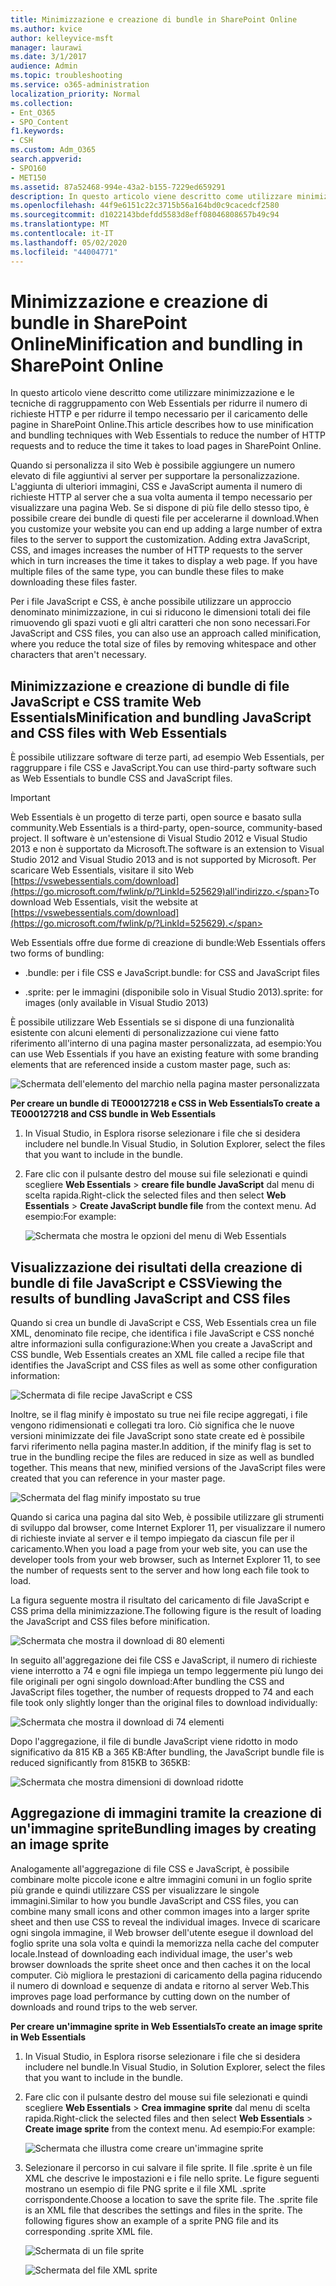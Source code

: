 ```yaml
---
title: Minimizzazione e creazione di bundle in SharePoint Online
ms.author: kvice
author: kelleyvice-msft
manager: laurawi
ms.date: 3/1/2017
audience: Admin
ms.topic: troubleshooting
ms.service: o365-administration
localization_priority: Normal
ms.collection:
- Ent_O365
- SPO_Content
f1.keywords:
- CSH
ms.custom: Adm_O365
search.appverid:
- SPO160
- MET150
ms.assetid: 87a52468-994e-43a2-b155-7229ed659291
description: In questo articolo viene descritto come utilizzare minimizzazione e le tecniche di raggruppamento con Web Essentials per ridurre il numero di richieste HTTP e per ridurre il tempo necessario per il caricamento delle pagine in SharePoint Online.
ms.openlocfilehash: 44f9e6151c22c3715b56a164bd0c9cacedcf2580
ms.sourcegitcommit: d1022143bdefdd5583d8eff08046808657b49c94
ms.translationtype: MT
ms.contentlocale: it-IT
ms.lasthandoff: 05/02/2020
ms.locfileid: "44004771"
---
```

# <a name="minification-and-bundling-in-sharepoint-online"></a><span data-ttu-id="24f80-103">Minimizzazione e creazione di bundle in SharePoint Online</span><span class="sxs-lookup"><span data-stu-id="24f80-103">Minification and bundling in SharePoint Online</span></span>

<span data-ttu-id="24f80-104">In questo articolo viene descritto come utilizzare minimizzazione e le tecniche di raggruppamento con Web Essentials per ridurre il numero di richieste HTTP e per ridurre il tempo necessario per il caricamento delle pagine in SharePoint Online.</span><span class="sxs-lookup"><span data-stu-id="24f80-104">This article describes how to use minification and bundling techniques with Web Essentials to reduce the number of HTTP requests and to reduce the time it takes to load pages in SharePoint Online.</span></span>
  
<span data-ttu-id="24f80-p101">Quando si personalizza il sito Web è possibile aggiungere un numero elevato di file aggiuntivi al server per supportare la personalizzazione. L'aggiunta di ulteriori immagini, CSS e JavaScript aumenta il numero di richieste HTTP al server che a sua volta aumenta il tempo necessario per visualizzare una pagina Web. Se si dispone di più file dello stesso tipo, è possibile creare dei bundle di questi file per accelerarne il download.</span><span class="sxs-lookup"><span data-stu-id="24f80-p101">When you customize your website you can end up adding a large number of extra files to the server to support the customization. Adding extra JavaScript, CSS, and images increases the number of HTTP requests to the server which in turn increases the time it takes to display a web page. If you have multiple files of the same type, you can bundle these files to make downloading these files faster.</span></span>
  
<span data-ttu-id="24f80-108">Per i file JavaScript e CSS, è anche possibile utilizzare un approccio denominato minimizzazione, in cui si riducono le dimensioni totali dei file rimuovendo gli spazi vuoti e gli altri caratteri che non sono necessari.</span><span class="sxs-lookup"><span data-stu-id="24f80-108">For JavaScript and CSS files, you can also use an approach called minification, where you reduce the total size of files by removing whitespace and other characters that aren't necessary.</span></span>
  
## <a name="minification-and-bundling-javascript-and-css-files-with-web-essentials"></a><span data-ttu-id="24f80-109">Minimizzazione e creazione di bundle di file JavaScript e CSS tramite Web Essentials</span><span class="sxs-lookup"><span data-stu-id="24f80-109">Minification and bundling JavaScript and CSS files with Web Essentials</span></span>

<span data-ttu-id="24f80-110">È possibile utilizzare software di terze parti, ad esempio Web Essentials, per raggruppare i file CSS e JavaScript.</span><span class="sxs-lookup"><span data-stu-id="24f80-110">You can use third-party software such as Web Essentials to bundle CSS and JavaScript files.</span></span>
  
> [!IMPORTANT]
> <span data-ttu-id="24f80-111">Web Essentials è un progetto di terze parti, open source e basato sulla community.</span><span class="sxs-lookup"><span data-stu-id="24f80-111">Web Essentials is a third-party, open-source, community-based project.</span></span> <span data-ttu-id="24f80-112">Il software è un'estensione di Visual Studio 2012 e Visual Studio 2013 e non è supportato da Microsoft.</span><span class="sxs-lookup"><span data-stu-id="24f80-112">The software is an extension to Visual Studio 2012 and Visual Studio 2013 and is not supported by Microsoft.</span></span> <span data-ttu-id="24f80-113">Per scaricare Web Essentials, visitare il sito Web [https://vswebessentials.com/download](https://go.microsoft.com/fwlink/p/?LinkId=525629)all'indirizzo.</span><span class="sxs-lookup"><span data-stu-id="24f80-113">To download Web Essentials, visit the website at [https://vswebessentials.com/download](https://go.microsoft.com/fwlink/p/?LinkId=525629).</span></span> 
  
<span data-ttu-id="24f80-114">Web Essentials offre due forme di creazione di bundle:</span><span class="sxs-lookup"><span data-stu-id="24f80-114">Web Essentials offers two forms of bundling:</span></span>
  
- <span data-ttu-id="24f80-115">.bundle: per i file CSS e JavaScript</span><span class="sxs-lookup"><span data-stu-id="24f80-115">.bundle: for CSS and JavaScript files</span></span>
    
- <span data-ttu-id="24f80-116">.sprite: per le immagini (disponibile solo in Visual Studio 2013)</span><span class="sxs-lookup"><span data-stu-id="24f80-116">.sprite: for images (only available in Visual Studio 2013)</span></span>
    
<span data-ttu-id="24f80-117">È possibile utilizzare Web Essentials se si dispone di una funzionalità esistente con alcuni elementi di personalizzazione cui viene fatto riferimento all'interno di una pagina master personalizzata, ad esempio:</span><span class="sxs-lookup"><span data-stu-id="24f80-117">You can use Web Essentials if you have an existing feature with some branding elements that are referenced inside a custom master page, such as:</span></span>
  
![Schermata dell'elemento del marchio nella pagina master personalizzata](media/3a6eba36-973d-482b-8556-a9394b8ba19f.png)
  
 <span data-ttu-id="24f80-119">**Per creare un bundle di TE000127218 e CSS in Web Essentials**</span><span class="sxs-lookup"><span data-stu-id="24f80-119">**To create a TE000127218 and CSS bundle in Web Essentials**</span></span>
  
1. <span data-ttu-id="24f80-120">In Visual Studio, in Esplora risorse selezionare i file che si desidera includere nel bundle.</span><span class="sxs-lookup"><span data-stu-id="24f80-120">In Visual Studio, in Solution Explorer, select the files that you want to include in the bundle.</span></span>
    
2. <span data-ttu-id="24f80-121">Fare clic con il pulsante destro del mouse sui file selezionati e quindi scegliere **Web Essentials** \> **creare file bundle JavaScript** dal menu di scelta rapida.</span><span class="sxs-lookup"><span data-stu-id="24f80-121">Right-click the selected files and then select **Web Essentials** \> **Create JavaScript bundle file** from the context menu.</span></span> <span data-ttu-id="24f80-122">Ad esempio:</span><span class="sxs-lookup"><span data-stu-id="24f80-122">For example:</span></span> 
    
    ![Schermata che mostra le opzioni del menu di Web Essentials](media/41aac84c-4538-4f78-b454-46e651f868a3.png)
  
## <a name="viewing-the-results-of-bundling-javascript-and-css-files"></a><span data-ttu-id="24f80-124">Visualizzazione dei risultati della creazione di bundle di file JavaScript e CSS</span><span class="sxs-lookup"><span data-stu-id="24f80-124">Viewing the results of bundling JavaScript and CSS files</span></span>

<span data-ttu-id="24f80-125">Quando si crea un bundle di JavaScript e CSS, Web Essentials crea un file XML, denominato file recipe, che identifica i file JavaScript e CSS nonché altre informazioni sulla configurazione:</span><span class="sxs-lookup"><span data-stu-id="24f80-125">When you create a JavaScript and CSS bundle, Web Essentials creates an XML file called a recipe file that identifies the JavaScript and CSS files as well as some other configuration information:</span></span> 
  
![Schermata di file recipe JavaScript e CSS](media/7ba891f8-52d8-467b-a0f6-b062dd1137a4.png)
  
<span data-ttu-id="24f80-p104">Inoltre, se il flag minify è impostato su true nei file recipe aggregati, i file vengono ridimensionati e collegati tra loro. Ciò significa che le nuove versioni minimizzate dei file JavaScript sono state create ed è possibile farvi riferimento nella pagina master.</span><span class="sxs-lookup"><span data-stu-id="24f80-p104">In addition, if the minify flag is set to true in the bundling recipe the files are reduced in size as well as bundled together. This means that new, minified versions of the JavaScript files were created that you can reference in your master page.</span></span>
  
![Schermata del flag minify impostato su true](media/50523af2-6412-4117-ac3d-5bd26f6d562e.png)
  
<span data-ttu-id="24f80-130">Quando si carica una pagina dal sito Web, è possibile utilizzare gli strumenti di sviluppo dal browser, come Internet Explorer 11, per visualizzare il numero di richieste inviate al server e il tempo impiegato da ciascun file per il caricamento.</span><span class="sxs-lookup"><span data-stu-id="24f80-130">When you load a page from your web site, you can use the developer tools from your web browser, such as Internet Explorer 11, to see the number of requests sent to the server and how long each file took to load.</span></span>
  
<span data-ttu-id="24f80-131">La figura seguente mostra il risultato del caricamento di file JavaScript e CSS prima della minimizzazione.</span><span class="sxs-lookup"><span data-stu-id="24f80-131">The following figure is the result of loading the JavaScript and CSS files before minification.</span></span>
  
![Schermata che mostra il download di 80 elementi](media/e2df3912-1923-46e6-8cf2-3015a31554e1.png)
  
<span data-ttu-id="24f80-133">In seguito all'aggregazione dei file CSS e JavaScript, il numero di richieste viene interrotto a 74 e ogni file impiega un tempo leggermente più lungo dei file originali per ogni singolo download:</span><span class="sxs-lookup"><span data-stu-id="24f80-133">After bundling the CSS and JavaScript files together, the number of requests dropped to 74 and each file took only slightly longer than the original files to download individually:</span></span>
  
![Schermata che mostra il download di 74 elementi](media/686c4387-70e8-4a74-9d45-059f33a91184.png)
  
<span data-ttu-id="24f80-135">Dopo l'aggregazione, il file di bundle JavaScript viene ridotto in modo significativo da 815 KB a 365 KB:</span><span class="sxs-lookup"><span data-stu-id="24f80-135">After bundling, the JavaScript bundle file is reduced significantly from 815KB to 365KB:</span></span>
  
![Schermata che mostra dimensioni di download ridotte](media/5e7dbd98-faff-4f68-b320-108fb252e395.png)
  
## <a name="bundling-images-by-creating-an-image-sprite"></a><span data-ttu-id="24f80-137">Aggregazione di immagini tramite la creazione di un'immagine sprite</span><span class="sxs-lookup"><span data-stu-id="24f80-137">Bundling images by creating an image sprite</span></span>

<span data-ttu-id="24f80-138">Analogamente all'aggregazione di file CSS e JavaScript, è possibile combinare molte piccole icone e altre immagini comuni in un foglio sprite più grande e quindi utilizzare CSS per visualizzare le singole immagini.</span><span class="sxs-lookup"><span data-stu-id="24f80-138">Similar to how you bundle JavaScript and CSS files, you can combine many small icons and other common images into a larger sprite sheet and then use CSS to reveal the individual images.</span></span> <span data-ttu-id="24f80-139">Invece di scaricare ogni singola immagine, il Web browser dell'utente esegue il download del foglio sprite una sola volta e quindi la memorizza nella cache del computer locale.</span><span class="sxs-lookup"><span data-stu-id="24f80-139">Instead of downloading each individual image, the user's web browser downloads the sprite sheet once and then caches it on the local computer.</span></span> <span data-ttu-id="24f80-140">Ciò migliora le prestazioni di caricamento della pagina riducendo il numero di download e sequenze di andata e ritorno al server Web.</span><span class="sxs-lookup"><span data-stu-id="24f80-140">This improves page load performance by cutting down on the number of downloads and round trips to the web server.</span></span>
  
 <span data-ttu-id="24f80-141">**Per creare un'immagine sprite in Web Essentials**</span><span class="sxs-lookup"><span data-stu-id="24f80-141">**To create an image sprite in Web Essentials**</span></span>
  
1. <span data-ttu-id="24f80-142">In Visual Studio, in Esplora risorse selezionare i file che si desidera includere nel bundle.</span><span class="sxs-lookup"><span data-stu-id="24f80-142">In Visual Studio, in Solution Explorer, select the files that you want to include in the bundle.</span></span>
    
2. <span data-ttu-id="24f80-143">Fare clic con il pulsante destro del mouse sui file selezionati e quindi scegliere **Web Essentials** \> **Crea immagine sprite** dal menu di scelta rapida.</span><span class="sxs-lookup"><span data-stu-id="24f80-143">Right-click the selected files and then select **Web Essentials** \> **Create image sprite** from the context menu.</span></span> <span data-ttu-id="24f80-144">Ad esempio:</span><span class="sxs-lookup"><span data-stu-id="24f80-144">For example:</span></span> 
    
    ![Schermata che illustra come creare un'immagine sprite](media/de0fe741-4ef7-4e3b-bafa-ef9f4822dac6.png)
  
3. <span data-ttu-id="24f80-p107">Selezionare il percorso in cui salvare il file sprite. Il file .sprite è un file XML che descrive le impostazioni e i file nello sprite. Le figure seguenti mostrano un esempio di file PNG sprite e il file XML .sprite corrispondente.</span><span class="sxs-lookup"><span data-stu-id="24f80-p107">Choose a location to save the sprite file. The .sprite file is an XML file that describes the settings and files in the sprite. The following figures show an example of a sprite PNG file and its corresponding .sprite XML file.</span></span>
    
    ![Schermata di un file sprite](media/0876bb2a-d1b9-4169-8e95-9c290d628d90.png)
  
    ![Schermata del file XML sprite](media/d1f94776-280d-4d56-abb5-384f145d9989.png)
  

